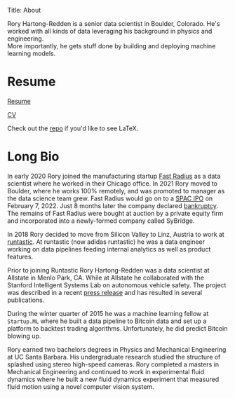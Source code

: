 Title: About

Rory Hartong-Redden is a senior data scientist in Boulder, Colorado. 
He's worked with all kinds of data leveraging his background in physics and engineering.  
More importantly, he gets stuff done by building and deploying machine learning models.

# Resume
[Resume](https://github.com/roryhr/resume/raw/master/rhartong_redden_resume.pdf)

[CV](https://github.com/roryhr/resume/raw/master/rhartong_redden_cv.pdf)

Check out the [repo](https://github.com/roryhr/resume) if you'd like to see LaTeX.


# Long Bio
In early 2020 Rory joined the manufacturing startup [Fast Radius](https://www.fastradius.com/) as a data scientist where he worked in their Chicago office.
In 2021 Rory moved to Boulder, where he works 100% remotely, and was promoted to manager as the data science team grew. 
Fast Radius would go on to a [SPAC IPO](https://www.nasdaq.com/press-release/fast-radius-announces-completion-of-merger-with-ecp-environmental-growth) on February 7, 2022.
Just 8 months later the company declared [bankruptcy](https://www.nasdaq.com/press-release/fast-radius-commences-chapter-11-to-complete-its-marketing-and-sale-process-2022-11). 
The remains of Fast Radius were bought at auction by a private equity firm and incorporated into a newly-formed company called SyBridge.


In 2018 Rory decided to move from Silicon Valley to Linz, Austria to work at [runtastic](https://www.runtastic.com/). 
At runtastic (now adidas runtastic) he was a data engineer working on data pipelines feeding internal analytics as well as product features.


Prior to joining Runtastic Rory Hartong-Redden was a data scientist at Allstate in Menlo Park, CA. 
While at Allstate he collaborated with the Stanford Intelligent Systems Lab on autonomous vehicle safety.
The project was described in a recent [press release](https://www.allstatenewsroom.com/news/allstate-announces-autonomous-vehicle-research-agreement/) and has resulted in several publications.

During the winter quarter of 2015 he was a machine learning fellow at `Startup.ML` where he built a data pipeline to Bitcoin data and set up a platform to backtest trading algorithms. 
Unfortunately, he did predict Bitcoin blowing up.

Rory earned two bachelors degrees in Physics and Mechanical Engineering at UC Santa Barbara. 
His undergraduate research studied the structure of splashed using stereo high-speed cameras.
Rory completed a masters in Mechanical Engineering and continued to work in experimental fluid dynamics where he built a new fluid dynamics experiment that measured fluid motion using a novel computer vision system.
